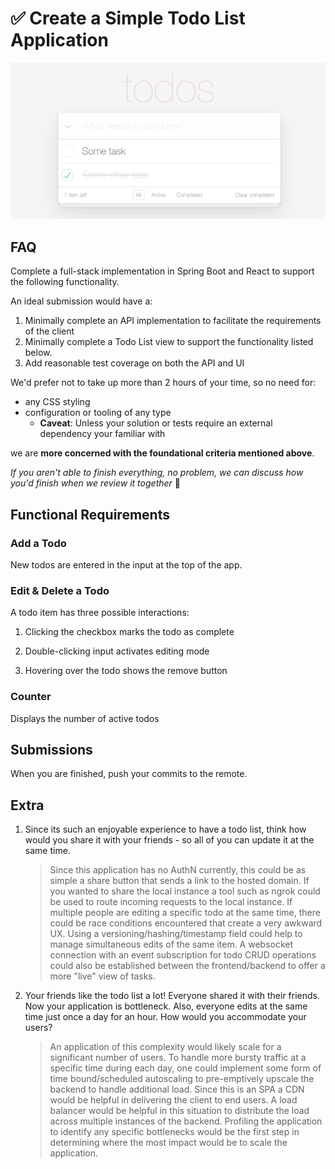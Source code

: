 # ✅  Create a Simple Todo List Application

![](todo.png)

## FAQ

Complete a full-stack implementation in Spring Boot and React to support the following functionality.

An ideal submission would have a:

1.  Minimally complete an API implementation to facilitate the requirements of the client 
2.  Minimally complete a Todo List view to support the functionality listed below.
3.  Add reasonable test coverage on both the API and UI

We'd prefer not to take up more than 2 hours of your time, so no need for:
- any CSS styling 
- configuration or tooling of any type 
    - **Caveat**: Unless your solution or tests require an external dependency your familiar with

we are **more concerned with the foundational criteria mentioned above**. 

_If you aren't able to finish everything, no problem, we can discuss how you'd finish when we review it together_ 🙂

## Functional Requirements

### Add a Todo

New todos are entered in the input at the top of the app.

### Edit & Delete a Todo

A todo item has three possible interactions:

1. Clicking the checkbox marks the todo as complete 

2. Double-clicking input activates editing mode

3. Hovering over the todo shows the remove button

### Counter

Displays the number of active todos

## Submissions

When you are finished, push your commits to the remote.

## Extra

1. Since its such an enjoyable experience to have a todo list, think how would you share it with your friends - so all 
   of you can update it at the same time. 
    > Since this application has no AuthN currently, this could be as simple a share
   button that sends a link to the hosted domain. If you wanted to share the local instance a tool such as ngrok could 
   be used to route incoming requests to the local instance. If multiple people are editing a specific todo at the same 
   time, there could be race conditions encountered that create a very awkward UX. Using a versioning/hashing/timestamp
   field could help to manage simultaneous edits of the same item. A websocket connection with an event subscription for
   todo CRUD operations could also be established between the frontend/backend to offer a more "live" view of tasks.

2. Your friends like the todo list a lot! Everyone shared it with their friends. Now your application is bottleneck. 
   Also, everyone edits at the same time just once a day for an hour. How would you accommodate your users? 
    > An application of this complexity would likely scale for a significant number of users. To handle more bursty 
   traffic at a specific time during each day, one could implement some form of time bound/scheduled autoscaling to 
   pre-emptively upscale the backend to handle additional load. Since this is an SPA a CDN would be helpful in delivering 
   the client to end users. A load balancer would be helpful in this situation to distribute the load across multiple 
   instances of the backend. Profiling the application to identify any specific
   bottlenecks would be the first step in determining where the most impact would be to scale the application.
